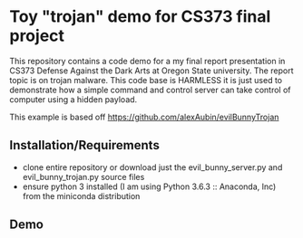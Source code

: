 # Toy "trojan" demo for CS373 final project
This repository contains a code demo for a my final report presentation in CS373 Defense Against the Dark Arts at Oregon State university. The report topic is on trojan malware. This code base is HARMLESS it is just used to demonstrate how a simple command and control server can take control of computer using a hidden payload. 

This example is based off https://github.com/alexAubin/evilBunnyTrojan

## Installation/Requirements 
- clone entire repository or download just the evil_bunny_server.py and evil_bunny_trojan.py source files
- ensure python 3 installed (I am using Python 3.6.3 :: Anaconda, Inc) from the miniconda distribution

## Demo
